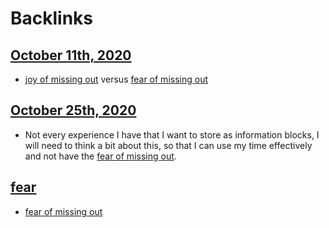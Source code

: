 
# Backlinks
## [October 11th, 2020](<October 11th, 2020.md>)
- [joy of missing out](<joy of missing out.md>) versus [fear of missing out](<fear of missing out.md>)

## [October 25th, 2020](<October 25th, 2020.md>)
- Not every experience I have that I want to store as information blocks, I will need to think a bit about this, so that I can use my time effectively and not have the [fear of missing out](<fear of missing out.md>).

## [fear](<fear.md>)
- [fear of missing out](<fear of missing out.md>)

